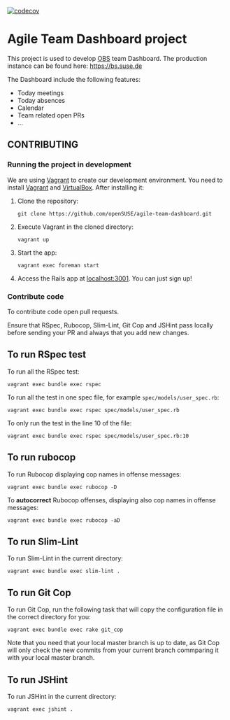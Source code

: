 [![codecov](https://codecov.io/gh/openSUSE/agile-team-dashboard/branch/master/graph/badge.svg)](https://codecov.io/gh/openSUSE/agile-team-dashboard)

# Agile Team Dashboard project

This project is used to develop [OBS](http://openbuildservice.org) team Dashboard. The production instance can be found here: https://bs.suse.de

The Dashboard include the following features:

- Today meetings
- Today absences
- Calendar
- Team related open PRs
- ...

## CONTRIBUTING

### Running the project in development

We are using [Vagrant](https://www.vagrantup.com/) to create our development environment. You need to install [Vagrant](https://software.opensuse.org/package/vagrant) and [VirtualBox](https://en.opensuse.org/VirtualBox). After installing it:

1. Clone the repository:

    ```
    git clone https://github.com/openSUSE/agile-team-dashboard.git
    ```

2. Execute Vagrant in the cloned directory:

    ```
    vagrant up
    ```

3. Start the app:

    ```
    vagrant exec foreman start
    ```

4. Access the Rails app at [localhost:3001](http://localhost:3001). You can just sign up!


### Contribute code

To contribute code open pull requests.

Ensure that RSpec, Rubocop, Slim-Lint, Git Cop and JSHint pass locally before sending your PR and always that you add new changes.


## To run RSpec test

To run all the RSpec test:

```
vagrant exec bundle exec rspec
```

To run all the test in one spec file, for example `spec/models/user_spec.rb`:

```
vagrant exec bundle exec rspec spec/models/user_spec.rb
```

To only run the test in the line 10 of the file:

```
vagrant exec bundle exec rspec spec/models/user_spec.rb:10
```


## To run rubocop

To run Rubocop displaying cop names in offense messages:

```
vagrant exec bundle exec rubocop -D
```

To **autocorrect** Rubocop offenses, displaying also cop names in offense messages:

```
vagrant exec bundle exec rubocop -aD
```


## To run Slim-Lint

To run Slim-Lint in the current directory:

```
vagrant exec bundle exec slim-lint .
```


## To run Git Cop

To run Git Cop, run the following task that will copy the configuration file in the correct directory for you:

```
vagrant exec bundle exec rake git_cop
```

Note that you need that your local master branch is up to date, as Git Cop will only check the new commits from your current branch commparing it with your local master branch.


## To run JSHint

To run JSHint in the current directory:

```
vagrant exec jshint .
```




